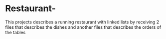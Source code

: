 # Restaurant-
This projects describes a running restaurant with linked lists by receiving 2 files that describes the dishes and another files that describes the orders of the tables
